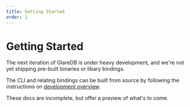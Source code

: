 ```yaml
---
title: Getting Started
order: 1
---
```


# Getting Started

The next iteration of GlareDB is under heavy development, and we're not yet
shipping pre-built binaries or libary bindings.

The CLI and relating bindings can be built from source by following the
instructions on [development overview].

These docs are incomplete, but offer a preview of what's to come.

[development overview]: ./development/overview
